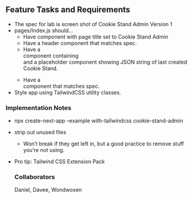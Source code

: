 ## Feature Tasks and Requirements
- The spec for lab is screen shot of Cookie Stand Admin Version 1
- pages/Index.js should…
  - Have <Head> component with page title set to Cookie Stand Admin
  - Have a header component that matches spec.
  - Have a <main> component containing <form> and a placeholder component showing JSON string of last created Cookie Stand.
  - Have a <footer> component that matches spec.
- Style app using TailwindCSS utility classes.
### Implementation Notes
- npx create-next-app –example with-tailwindcss cookie-stand-admin

- strip out unused files
  - Won’t break if they get left in, but a good practice to remove stuff you’re not using.
- Pro tip: Tailwind CSS Extension Pack
  
  ### Collaborators
  Daniel, Davee, Wondwosen
